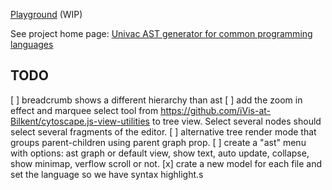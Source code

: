 
[Playground](https://cancerberosgx.github.io/demos/univac/playground/) (WIP)

See project home page: [Univac AST generator for common programming languages](../)

## TODO

 [ ] breadcrumb shows a different hierarchy than ast
 [ ] add the zoom in effect and marquee select tool from https://github.com/iVis-at-Bilkent/cytoscape.js-view-utilities to tree view. Select several nodes should select several fragments of the editor.
 [ ] alternative tree render mode that groups parent-children using parent graph prop.
 [ ] create a "ast" menu with options: ast graph or default view, show text, auto update, collapse, show minimap, verflow scroll or not. 
 [x] crate a new model for each file and set the language so we have syntax highlight.s